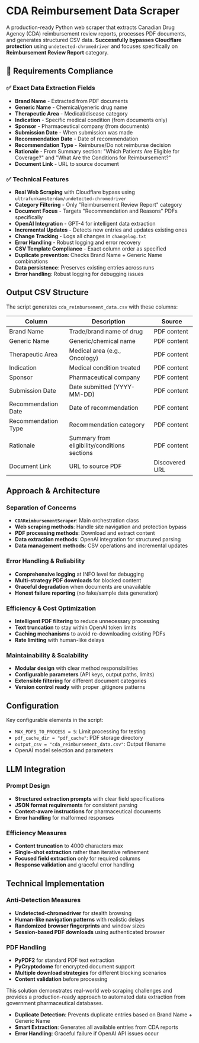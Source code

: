 # CDA Reimbursement Data Scraper

A production-ready Python web scraper that extracts Canadian Drug Agency (CDA) reimbursement review reports, processes PDF documents, and generates structured CSV data. **Successfully bypasses Cloudflare protection** using `undetected-chromedriver` and focuses specifically on **Reimbursement Review Report** category.

## 🎯 Requirements Compliance

### ✅ **Exact Data Extraction Fields**
- **Brand Name** - Extracted from PDF documents
- **Generic Name** - Chemical/generic drug name
- **Therapeutic Area** - Medical/disease category
- **Indication** - Specific medical condition (from documents only)
- **Sponsor** - Pharmaceutical company (from documents)
- **Submission Date** - When submission was made
- **Recommendation Date** - Date of recommendation
- **Recommendation Type** - Reimburse/Do not reimburse decision
- **Rationale** - From Summary section: "Which Patients Are Eligible for Coverage?" and "What Are the Conditions for Reimbursement?"
- **Document Link** - URL to source document

### ✅ **Technical Features**
- **Real Web Scraping** with Cloudflare bypass using `ultrafunkamsterdam/undetected-chromedriver`
- **Category Filtering** - Only "Reimbursement Review Report" category
- **Document Focus** - Targets "Recommendation and Reasons" PDFs specifically
- **OpenAI Integration** - GPT-4 for intelligent data extraction
- **Incremental Updates** - Detects new entries and updates existing ones
- **Change Tracking** - Logs all changes in `changelog.txt`
- **Error Handling** - Robust logging and error recovery
- **CSV Template Compliance** - Exact column order as specified
- **Duplicate prevention**: Checks Brand Name + Generic Name combinations  
- **Data persistence**: Preserves existing entries across runs
- **Error handling**: Robust logging for debugging issues

## Output CSV Structure

The script generates `cda_reimbursement_data.csv` with these columns:

| Column | Description | Source |
|--------|-------------|---------|
| Brand Name | Trade/brand name of drug | PDF content |
| Generic Name | Generic/chemical name | PDF content |
| Therapeutic Area | Medical area (e.g., Oncology) | PDF content |
| Indication | Medical condition treated | PDF content |
| Sponsor | Pharmaceutical company | PDF content |
| Submission Date | Date submitted (YYYY-MM-DD) | PDF content |
| Recommendation Date | Date of recommendation | PDF content |
| Recommendation Type | Recommendation category | PDF content |
| Rationale | Summary from eligibility/conditions sections | PDF content |
| Document Link | URL to source PDF | Discovered URL |

## Approach & Architecture

### Separation of Concerns
- **`CDAReimbursementScraper`**: Main orchestration class
- **Web scraping methods**: Handle site navigation and protection bypass
- **PDF processing methods**: Download and extract content
- **Data extraction methods**: OpenAI integration for structured parsing
- **Data management methods**: CSV operations and incremental updates

### Error Handling & Reliability
- **Comprehensive logging** at INFO level for debugging
- **Multi-strategy PDF downloads** for blocked content
- **Graceful degradation** when documents are unavailable
- **Honest failure reporting** (no fake/sample data generation)

### Efficiency & Cost Optimization
- **Intelligent PDF filtering** to reduce unnecessary processing
- **Text truncation** to stay within OpenAI token limits
- **Caching mechanisms** to avoid re-downloading existing PDFs
- **Rate limiting** with human-like delays

### Maintainability & Scalability
- **Modular design** with clear method responsibilities
- **Configurable parameters** (API keys, output paths, limits)
- **Extensible filtering** for different document categories
- **Version control ready** with proper .gitignore patterns

## Configuration

Key configurable elements in the script:
- `MAX_PDFS_TO_PROCESS = 5`: Limit processing for testing
- `pdf_cache_dir = "pdf_cache"`: PDF storage directory  
- `output_csv = "cda_reimbursement_data.csv"`: Output filename
- OpenAI model selection and parameters

## LLM Integration

### Prompt Design
- **Structured extraction prompts** with clear field specifications
- **JSON format requirements** for consistent parsing
- **Context-aware instructions** for pharmaceutical documents
- **Error handling** for malformed responses

### Efficiency Measures
- **Content truncation** to 4000 characters max
- **Single-shot extraction** rather than iterative refinement
- **Focused field extraction** only for required columns
- **Response validation** and graceful error handling

## Technical Implementation

### Anti-Detection Measures
- **Undetected-chromedriver** for stealth browsing
- **Human-like navigation patterns** with realistic delays
- **Randomized browser fingerprints** and window sizes
- **Session-based PDF downloads** using authenticated browser

### PDF Handling
- **PyPDF2** for standard PDF text extraction
- **PyCryptodome** for encrypted document support
- **Multiple download strategies** for different blocking scenarios
- **Content validation** before processing

This solution demonstrates real-world web scraping challenges and provides a production-ready approach to automated data extraction from government pharmaceutical databases.
- **Duplicate Detection**: Prevents duplicate entries based on Brand Name + Generic Name
- **Smart Extraction**: Generates all available entries from CDA reports
- **Error Handling**: Graceful failure if OpenAI API issues occur